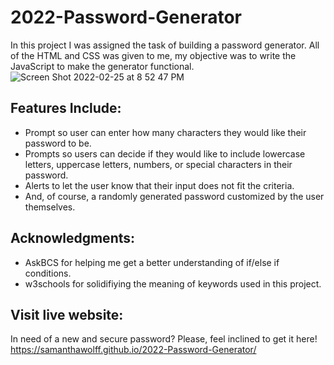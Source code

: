 # 2022-Password-Generator
In this project I was assigned the task of building a password generator. All of the HTML and CSS was given to me, my objective was to write the JavaScript to make the generator functional.
![Screen Shot 2022-02-25 at 8 52 47 PM](https://user-images.githubusercontent.com/97822299/155826246-cfdde309-3b0e-4c95-93c9-750d4c2639cc.jpg)
## Features Include:
* Prompt so user can enter how many characters they would like their password to be.
* Prompts so users can decide if they would like to include lowercase letters, uppercase letters, numbers, or special characters in their password. 
* Alerts to let the user know that their input does not fit the criteria.
* And, of course, a randomly generated password customized by the user themselves.  
## Acknowledgments: 
* AskBCS for helping me get a better understanding of if/else if conditions.
* w3schools for solidifiying the meaning of keywords used in this project. 
## Visit live website:
In need of a new and secure password? Please, feel inclined to get it here!
https://samanthawolff.github.io/2022-Password-Generator/
